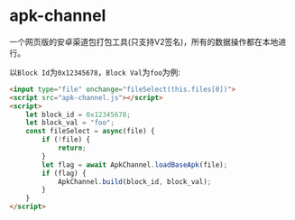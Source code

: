 # apk-channel

一个网页版的安卓渠道包打包工具(只支持V2签名)，所有的数据操作都在本地进行。

以`Block Id`为`0x12345678`，`Block Val`为`foo`为例:

```html
<input type="file" onchange="fileSelect(this.files[0])">
<script src="apk-channel.js"></script>
<script>
    let block_id = 0x12345678;
    let block_val = "foo";
    const fileSelect = async(file) {
        if (!file) {
            return;
        }
        let flag = await ApkChannel.loadBaseApk(file);
        if (flag) {
            ApkChannel.build(block_id, block_val);
        }
    }
</script>
```
